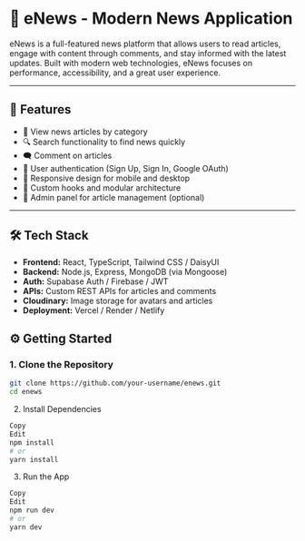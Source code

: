 # 📰 eNews - Modern News Application

eNews is a full-featured news platform that allows users to read articles, engage with content through comments, and stay informed with the latest updates. Built with modern web technologies, eNews focuses on performance, accessibility, and a great user experience.

---

## 🚀 Features

- 📄 View news articles by category
- 🔍 Search functionality to find news quickly
- 🗨️ Comment on articles
- 👤 User authentication (Sign Up, Sign In, Google OAuth)
- 📱 Responsive design for mobile and desktop
- 🧠 Custom hooks and modular architecture
- 🔧 Admin panel for article management (optional)

---

## 🛠️ Tech Stack

- **Frontend:** React, TypeScript, Tailwind CSS / DaisyUI
- **Backend:** Node.js, Express, MongoDB (via Mongoose)
- **Auth:** Supabase Auth / Firebase / JWT
- **APIs:** Custom REST APIs for articles and comments
- **Cloudinary:** Image storage for avatars and articles
- **Deployment:** Vercel / Render / Netlify

## ⚙️ Getting Started

### 1. Clone the Repository

```bash
git clone https://github.com/your-username/enews.git
cd enews
```

2. Install Dependencies
```bash
Copy
Edit
npm install
# or
yarn install
```
3. Run the App
```bash
Copy
Edit
npm run dev
# or
yarn dev
```
